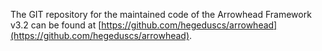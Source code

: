The GIT repository for the maintained code of the Arrowhead Framework v3.2 can be found at [https://github.com/hegeduscs/arrowhead](https://github.com/hegeduscs/arrowhead).
